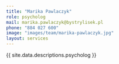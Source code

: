 ```yaml
---
title: "Marika Pawlaczyk"
role: psycholog
mail: marika.pawlaczyk@bystrylisek.pl
phone: "884 027 600"
image: "images/team/marika-pawlaczyk.jpg"
layout: services
---
```


{{ site.data.descriptions.psycholog }}
